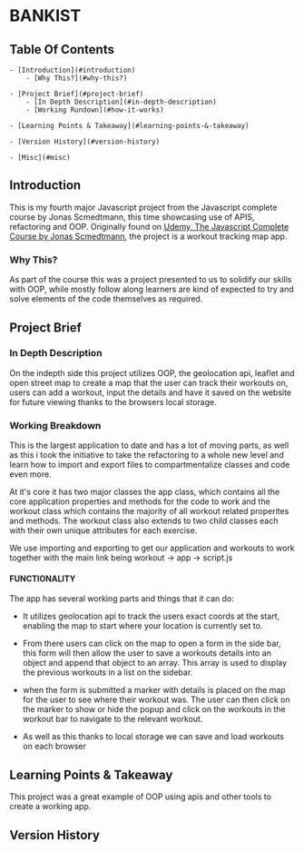 # BANKIST

## Table Of Contents

    - [Introduction](#introduction)
        - [Why This?](#why-this?)

    - [Project Brief](#project-brief)
        - [In Depth Description](#in-depth-description)
        - [Working Rundown](#how-it-works)

    - [Learning Points & Takeaway](#learning-points-&-takeaway)

    - [Version History](#version-history)

    - [Misc](#misc)

## Introduction

This is my fourth major Javascript project from the Javascript complete course by Jonas Scmedtmann, this time showcasing use of APIS, refactoring and OOP. Originally found on [Udemy, The Javascript Complete Course by Jonas Scmedtmann](https://www.udemy.com/course/the-complete-javascript-course/), the project is a workout tracking map app.

### Why This?

As part of the course this was a project presented to us to solidify our skills with OOP, while mostly follow along learners are kind of expected to try and solve elements of the code themselves as required.

## Project Brief

### In Depth Description

On the indepth side this project utilizes OOP, the geolocation api, leaflet and open street map to create a map that the user can track their workouts on, users can add a workout, input the details and have it saved on the website for future viewing thanks to the browsers local storage.

### Working Breakdown

This is the largest application to date and has a lot of moving parts, as well as this i took the initiative to take the refactoring to a whole new level and learn how to import and export files to compartmentalize classes and code even more.

At it's core it has two major classes the app class, which contains all the core application properties and methods for the code to work and the workout class which contains the majority of all workout related properites and methods. The workout class also extends to two child classes each with their own unique attributes for each exercise.

We use importing and exporting to get our application and workouts to work together with the main link being workout -> app -> script.js

#### FUNCTIONALITY

The app has several working parts and things that it can do:

- It utilizes geolocation api to track the users exact coords at the start, enabling the map to start where your location is currently set to.

- From there users can click on the map to open a form in the side bar, this form will then allow the user to save a workouts details into an object and append that object to an array. This array is used to display the previous workouts in a list on the sidebar.

- when the form is submitted a marker with details is placed on the map for the user to see where their workout was. The user can then click on the marker to show or hide the popup and click on the workouts in the workout bar to navigate to the relevant workout.

- As well as this thanks to local storage we can save and load workouts on each browser

## Learning Points & Takeaway

This project was a great example of OOP using apis and other tools to create a working app.

## Version History
